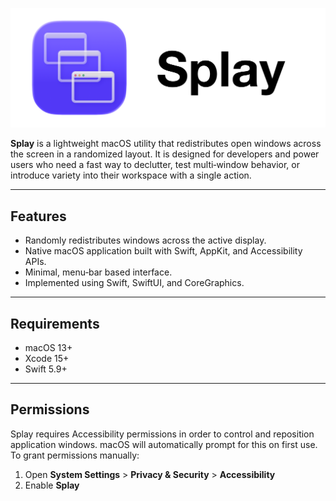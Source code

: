 ![Splay icon](Images/banner.svg)

**Splay** is a lightweight macOS utility that redistributes open windows across the screen in a randomized layout. It is designed for developers and power users who need a fast way to declutter, test multi‑window behavior, or introduce variety into their workspace with a single action.

---

## Features

- Randomly redistributes windows across the active display.
- Native macOS application built with Swift, AppKit, and Accessibility APIs.
- Minimal, menu‑bar based interface.
- Implemented using Swift, SwiftUI, and CoreGraphics.

---

## Requirements

- macOS 13+
- Xcode 15+
- Swift 5.9+

---

## Permissions

Splay requires Accessibility permissions in order to control and reposition application windows. macOS will automatically prompt for this on first use. To grant permissions manually:

1. Open **System Settings** > **Privacy & Security** > **Accessibility**
2. Enable **Splay**

